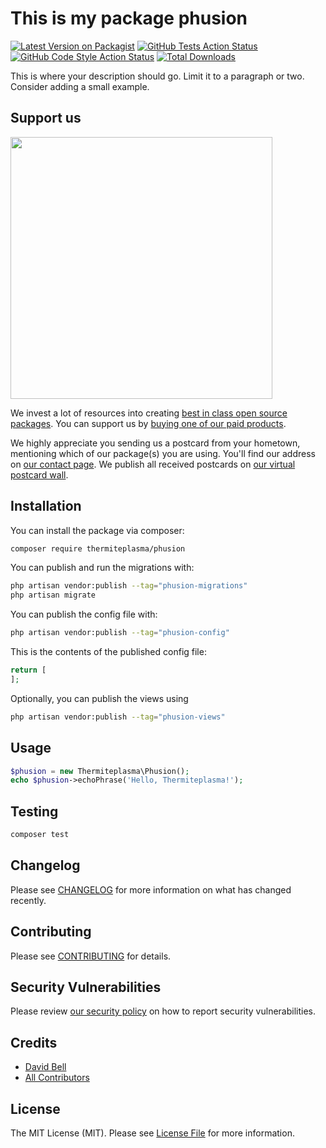 # This is my package phusion

[![Latest Version on Packagist](https://img.shields.io/packagist/v/thermiteplasma/phusion.svg?style=flat-square)](https://packagist.org/packages/thermiteplasma/phusion)
[![GitHub Tests Action Status](https://img.shields.io/github/actions/workflow/status/thermiteplasma/phusion/run-tests.yml?branch=main&label=tests&style=flat-square)](https://github.com/thermiteplasma/phusion/actions?query=workflow%3Arun-tests+branch%3Amain)
[![GitHub Code Style Action Status](https://img.shields.io/github/actions/workflow/status/thermiteplasma/phusion/fix-php-code-style-issues.yml?branch=main&label=code%20style&style=flat-square)](https://github.com/thermiteplasma/phusion/actions?query=workflow%3A"Fix+PHP+code+style+issues"+branch%3Amain)
[![Total Downloads](https://img.shields.io/packagist/dt/thermiteplasma/phusion.svg?style=flat-square)](https://packagist.org/packages/thermiteplasma/phusion)

This is where your description should go. Limit it to a paragraph or two. Consider adding a small example.

## Support us

[<img src="https://github-ads.s3.eu-central-1.amazonaws.com/phusion.jpg?t=1" width="419px" />](https://spatie.be/github-ad-click/phusion)

We invest a lot of resources into creating [best in class open source packages](https://spatie.be/open-source). You can support us by [buying one of our paid products](https://spatie.be/open-source/support-us).

We highly appreciate you sending us a postcard from your hometown, mentioning which of our package(s) you are using. You'll find our address on [our contact page](https://spatie.be/about-us). We publish all received postcards on [our virtual postcard wall](https://spatie.be/open-source/postcards).

## Installation

You can install the package via composer:

```bash
composer require thermiteplasma/phusion
```

You can publish and run the migrations with:

```bash
php artisan vendor:publish --tag="phusion-migrations"
php artisan migrate
```

You can publish the config file with:

```bash
php artisan vendor:publish --tag="phusion-config"
```

This is the contents of the published config file:

```php
return [
];
```

Optionally, you can publish the views using

```bash
php artisan vendor:publish --tag="phusion-views"
```

## Usage

```php
$phusion = new Thermiteplasma\Phusion();
echo $phusion->echoPhrase('Hello, Thermiteplasma!');
```

## Testing

```bash
composer test
```

## Changelog

Please see [CHANGELOG](CHANGELOG.md) for more information on what has changed recently.

## Contributing

Please see [CONTRIBUTING](CONTRIBUTING.md) for details.

## Security Vulnerabilities

Please review [our security policy](../../security/policy) on how to report security vulnerabilities.

## Credits

- [David Bell](https://github.com/thermiteplasma)
- [All Contributors](../../contributors)

## License

The MIT License (MIT). Please see [License File](LICENSE.md) for more information.
